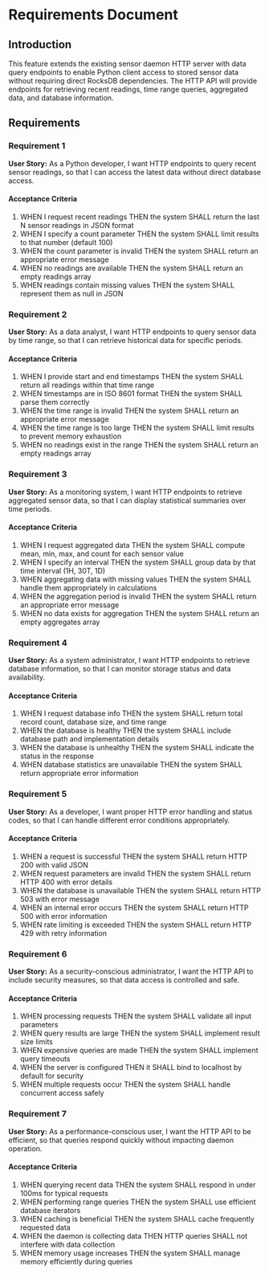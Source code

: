 # Requirements Document

## Introduction

This feature extends the existing sensor daemon HTTP server with data query endpoints to enable Python client access to stored sensor data without requiring direct RocksDB dependencies. The HTTP API will provide endpoints for retrieving recent readings, time range queries, aggregated data, and database information.

## Requirements

### Requirement 1

**User Story:** As a Python developer, I want HTTP endpoints to query recent sensor readings, so that I can access the latest data without direct database access.

#### Acceptance Criteria

1. WHEN I request recent readings THEN the system SHALL return the last N sensor readings in JSON format
2. WHEN I specify a count parameter THEN the system SHALL limit results to that number (default 100)
3. WHEN the count parameter is invalid THEN the system SHALL return an appropriate error message
4. WHEN no readings are available THEN the system SHALL return an empty readings array
5. WHEN readings contain missing values THEN the system SHALL represent them as null in JSON

### Requirement 2

**User Story:** As a data analyst, I want HTTP endpoints to query sensor data by time range, so that I can retrieve historical data for specific periods.

#### Acceptance Criteria

1. WHEN I provide start and end timestamps THEN the system SHALL return all readings within that time range
2. WHEN timestamps are in ISO 8601 format THEN the system SHALL parse them correctly
3. WHEN the time range is invalid THEN the system SHALL return an appropriate error message
4. WHEN the time range is too large THEN the system SHALL limit results to prevent memory exhaustion
5. WHEN no readings exist in the range THEN the system SHALL return an empty readings array

### Requirement 3

**User Story:** As a monitoring system, I want HTTP endpoints to retrieve aggregated sensor data, so that I can display statistical summaries over time periods.

#### Acceptance Criteria

1. WHEN I request aggregated data THEN the system SHALL compute mean, min, max, and count for each sensor value
2. WHEN I specify an interval THEN the system SHALL group data by that time interval (1H, 30T, 1D)
3. WHEN aggregating data with missing values THEN the system SHALL handle them appropriately in calculations
4. WHEN the aggregation period is invalid THEN the system SHALL return an appropriate error message
5. WHEN no data exists for aggregation THEN the system SHALL return an empty aggregates array

### Requirement 4

**User Story:** As a system administrator, I want HTTP endpoints to retrieve database information, so that I can monitor storage status and data availability.

#### Acceptance Criteria

1. WHEN I request database info THEN the system SHALL return total record count, database size, and time range
2. WHEN the database is healthy THEN the system SHALL include database path and implementation details
3. WHEN the database is unhealthy THEN the system SHALL indicate the status in the response
4. WHEN database statistics are unavailable THEN the system SHALL return appropriate error information

### Requirement 5

**User Story:** As a developer, I want proper HTTP error handling and status codes, so that I can handle different error conditions appropriately.

#### Acceptance Criteria

1. WHEN a request is successful THEN the system SHALL return HTTP 200 with valid JSON
2. WHEN request parameters are invalid THEN the system SHALL return HTTP 400 with error details
3. WHEN the database is unavailable THEN the system SHALL return HTTP 503 with error message
4. WHEN an internal error occurs THEN the system SHALL return HTTP 500 with error information
5. WHEN rate limiting is exceeded THEN the system SHALL return HTTP 429 with retry information

### Requirement 6

**User Story:** As a security-conscious administrator, I want the HTTP API to include security measures, so that data access is controlled and safe.

#### Acceptance Criteria

1. WHEN processing requests THEN the system SHALL validate all input parameters
2. WHEN query results are large THEN the system SHALL implement result size limits
3. WHEN expensive queries are made THEN the system SHALL implement query timeouts
4. WHEN the server is configured THEN it SHALL bind to localhost by default for security
5. WHEN multiple requests occur THEN the system SHALL handle concurrent access safely

### Requirement 7

**User Story:** As a performance-conscious user, I want the HTTP API to be efficient, so that queries respond quickly without impacting daemon operation.

#### Acceptance Criteria

1. WHEN querying recent data THEN the system SHALL respond in under 100ms for typical requests
2. WHEN performing range queries THEN the system SHALL use efficient database iterators
3. WHEN caching is beneficial THEN the system SHALL cache frequently requested data
4. WHEN the daemon is collecting data THEN HTTP queries SHALL not interfere with data collection
5. WHEN memory usage increases THEN the system SHALL manage memory efficiently during queries